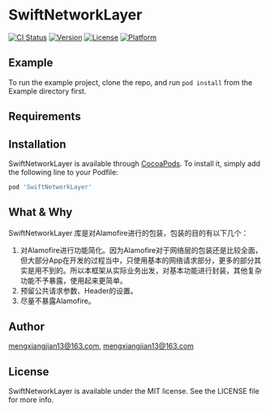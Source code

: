 # SwiftNetworkLayer

[![CI Status](https://img.shields.io/travis/mengxiangjian13@163.com/SwiftNetworkLayer.svg?style=flat)](https://travis-ci.org/mengxiangjian13@163.com/SwiftNetworkLayer)
[![Version](https://img.shields.io/cocoapods/v/SwiftNetworkLayer.svg?style=flat)](https://cocoapods.org/pods/SwiftNetworkLayer)
[![License](https://img.shields.io/cocoapods/l/SwiftNetworkLayer.svg?style=flat)](https://cocoapods.org/pods/SwiftNetworkLayer)
[![Platform](https://img.shields.io/cocoapods/p/SwiftNetworkLayer.svg?style=flat)](https://cocoapods.org/pods/SwiftNetworkLayer)

## Example

To run the example project, clone the repo, and run `pod install` from the Example directory first.

## Requirements

## Installation

SwiftNetworkLayer is available through [CocoaPods](https://cocoapods.org). To install
it, simply add the following line to your Podfile:

```ruby
pod 'SwiftNetworkLayer'
```
## What & Why
SwiftNetworkLayer 库是对Alamofire进行的包装，包装的目的有以下几个：

1. 对Alamofire进行功能简化。因为Alamofire对于网络层的包装还是比较全面，但大部分App在开发的过程当中，只使用基本的网络请求部分，更多的部分其实是用不到的。所以本框架从实际业务出发，对基本功能进行封装，其他复杂功能不予暴露，使用起来更简单。
2. 预留公共请求参数、Header的设置。
3. 尽量不暴露Alamofire。

## Author

mengxiangjian13@163.com, mengxiangjian13@163.com

## License

SwiftNetworkLayer is available under the MIT license. See the LICENSE file for more info.
